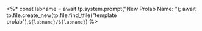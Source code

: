 <%*
	const labname = await tp.system.prompt("New Prolab Name: ");
	await tp.file.create_new(tp.file.find_tfile("template prolab"),`${labname}/${labname}`)
%>